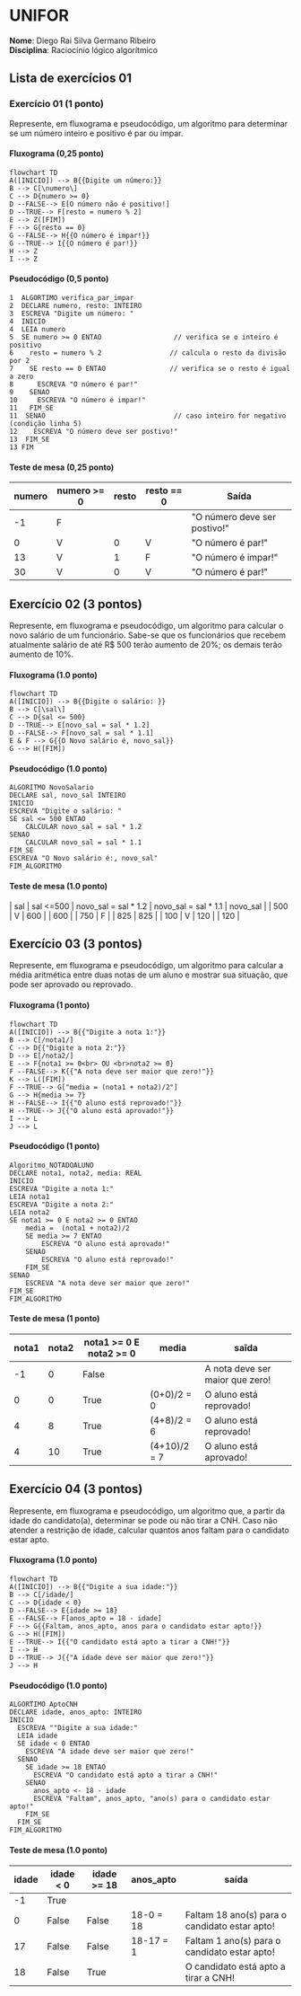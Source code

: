 # UNIFOR
**Nome**: Diego Rai Silva Germano Ribeiro <br>
**Disciplina**: Raciocínio lógico algorítmico

## Lista de exercícios 01

### Exercício 01 (1 ponto)
Represente, em fluxograma e pseudocódigo, um algoritmo para determinar se um número inteiro e positivo é par ou impar.

#### Fluxograma (0,25 ponto)

```mermaid
flowchart TD
A([INICIO]) --> B{{Digite um número:}}
B --> C[\numero\]
C --> D{numero >= 0}
D --FALSE--> E[O número não é positivo!]
D --TRUE--> F[resto = numero % 2]
E --> Z([FIM])
F --> G{resto == 0}
G --FALSE--> H{{O número é impar!}}
G --TRUE--> I{{O número é par!}}
H --> Z
I --> Z
```

#### Pseudocódigo (0,5 ponto)
```
1  ALGORTIMO verifica_par_impar
2  DECLARE numero, resto: INTEIRO
3  ESCREVA "Digite um número: "
4  INICIO
4  LEIA numero
5  SE numero >= 0 ENTAO                  // verifica se o inteiro é positivo
6    resto = numero % 2                 // calcula o resto da divisão por 2
7    SE resto == 0 ENTAO                // verifica se o resto é igual a zero
8      ESCREVA "O número é par!"
9    SENAO
10     ESCREVA "O número é impar!"
11   FIM_SE
11  SENAO                                // caso inteiro for negativo (condição linha 5)
12    ESCREVA "O número deve ser postivo!"
13  FIM_SE
13 FIM
```

#### Teste de mesa (0,25 ponto)
| numero | numero >= 0 | resto | resto == 0 | Saída |
| -- | -- | -- | -- | -- | 
| -1 | F |   |   | "O número deve ser postivo!" |
| 0  | V | 0 | V | "O número é par!" |
| 13 | V | 1 | F | "O número é impar!" |
| 30 | V | 0 | V | "O número é par!" |

## Exercício 02 (3 pontos)
Represente, em fluxograma e pseudocódigo, um algoritmo para calcular o novo salário de um funcionário. 
Sabe-se que os funcionários que recebem atualmente salário de até R$ 500 terão aumento de 20%; os demais terão aumento de 10%.

#### Fluxograma (1.0 ponto)

```mermaid
flowchart TD
A([INICIO]) --> B{{Digite o salário: }}
B --> C[\sal\]
C --> D{sal <= 500}
D --TRUE--> E[novo_sal = sal * 1.2]
D --FALSE--> F[novo_sal = sal * 1.1]
E & F --> G{{O Novo salário é, novo_sal}}
G --> H([FIM])
```

#### Pseudocódigo (1.0 ponto)

```
ALGORITMO NovoSalario
DECLARE sal, novo_sal INTEIRO
INICIO
ESCREVA "Digite o salário: "
SE sal <= 500 ENTAO
	CALCULAR novo_sal = sal * 1.2
SENAO
	CALCULAR novo_sal = sal * 1.1
FIM_SE
ESCREVA "O Novo salário é:, novo_sal"
FIM_ALGORITMO
```

#### Teste de mesa (1.0 ponto)

| sal | sal <=500 | novo_sal = sal * 1.2 | novo_sal = sal * 1.1 | novo_sal |
| 500 |     V     |         600          |                      |   600    | 
| 750 |     F     |                      |         825          |   825    | 
| 100 |     V     |         120          |                      |   120    | 

## Exercício 03 (3 pontos)
Represente, em fluxograma e pseudocódigo, um algoritmo para calcular a média aritmética entre duas notas de um aluno e mostrar sua situação, que pode ser aprovado ou reprovado.

#### Fluxograma (1 ponto)

```mermaid
flowchart TD
A([INICIO]) --> B{{"Digite a nota 1:"}}
B --> C[/nota1/]
C --> D{{"Digite a nota 2:"}}
D --> E[/nota2/]
E --> F{nota1 >= 0<br> OU <br>nota2 >= 0}  
F --FALSE--> K{{"A nota deve ser maior que zero!"}}
K --> L([FIM])
F --TRUE--> G["media = (nota1 + nota2)/2"]
G --> H{media >= 7}
H --FALSE--> I{{"O aluno está reprovado!"}}
H --TRUE--> J{{"O aluno está aprovado!"}}
I --> L
J --> L
```

#### Pseudocódigo (1 ponto)

```
Algoritmo_NOTADOALUNO
DECLARE nota1, nota2, media: REAL
INICIO
ESCREVA "Digite a nota 1:"
LEIA nota1
ESCREVA "Digite a nota 2:"
LEIA nota2
SE nota1 >= 0 E nota2 >= 0 ENTAO
	media =  (nota1 + nota2)/2
	SE media >= 7 ENTAO
		ESCREVA "O aluno está aprovado!"
	SENAO
		ESCREVA "O aluno está reprovado!"
	FIM_SE
SENAO
	ESCREVA "A nota deve ser maior que zero!"
FIM_SE
FIM_ALGORITMO
```

#### Teste de mesa (1 ponto)

| nota1 | nota2 | nota1 >= 0 E nota2 >= 0 | media        | saĩda | 
| --    | --    | --                      | --           | --    | 
| -1    | 0     | False                   |              | A nota deve ser maior que zero! | 
| 0     | 0     | True                    | (0+0)/2 = 0  | O aluno está reprovado!|
| 4     | 8     | True                    | (4+8)/2 = 6  | O aluno está reprovado!|
| 4     | 10    | True                    | (4+10)/2 = 7 | O aluno está aprovado!|

## Exercício 04 (3 pontos)
Represente, em fluxograma e pseudocódigo, um algoritmo que, a partir da idade do candidato(a), determinar se pode ou não tirar a CNH. 
Caso não atender a restrição de idade, calcular quantos anos faltam para o candidato estar apto.

#### Fluxograma (1.0 ponto)

```mermaid
flowchart TD
A([INICIO]) --> B{{"Digite a sua idade:"}}
B --> C[/idade/]
C --> D{idade < 0}
D --FALSE--> E{idade >= 18}
E --FALSE--> F[anos_apto = 18 - idade]
F --> G{{Faltam, anos_apto, anos para o candidato estar apto!}}
G --> H([FIM])
E --TRUE--> I{{"O candidato está apto a tirar a CNH!"}}
I --> H
D --TRUE--> J{{"A idade deve ser maior que zero!"}}
J --> H 
```

#### Pseudocódigo (1.0 ponto)

```
ALGORTIMO AptoCNH
DECLARE idade, anos_apto: INTEIRO
INICIO
  ESCREVA ""Digite a sua idade:"
  LEIA idade
  SE idade < 0 ENTAO
    ESCREVA "A idade deve ser maior que zero!"
  SENAO
    SE idade >= 18 ENTAO
      ESCREVA "O candidato está apto a tirar a CNH!"
    SENAO
      anos_apto <- 18 - idade
      ESCREVA "Faltam", anos_apto, "ano(s) para o candidato estar apto!"
    FIM_SE
  FIM_SE
FIM_ALGORITMO
```

#### Teste de mesa (1.0 ponto)

| idade | idade < 0 | idade >= 18 | anos_apto | saída                                         | 
| --    | --        | --          | --        | --                                            | 
| -1    | True      |             |           |                                               |
| 0     | False     | False       | 18-0 = 18 | Faltam 18 ano(s) para o candidato estar apto! |
| 17    | False     | False       | 18-17 = 1 | Faltam 1 ano(s) para o candidato estar apto!  |
| 18    | False     | True        |           | O candidato está apto a tirar a CNH!          |
